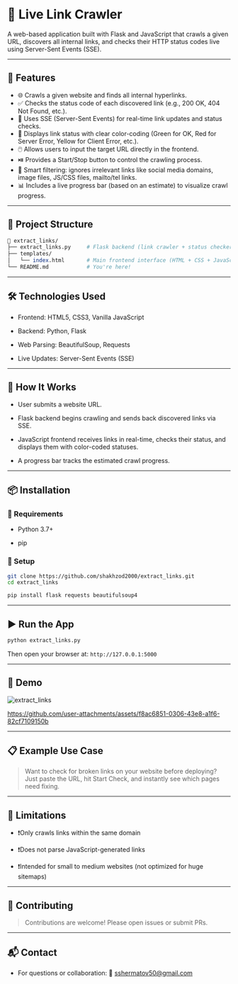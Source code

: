 # 🔗 Live Link Crawler

A web-based application built with Flask and JavaScript that crawls a given URL, discovers all internal links, and checks their HTTP status codes live using Server-Sent Events (SSE).

---

## 🚀 Features

* 🌐 Crawls a given website and finds all internal hyperlinks.
* ✅ Checks the status code of each discovered link (e.g., 200 OK, 404 Not Found, etc.).
* 📡 Uses SSE (Server-Sent Events) for real-time link updates and status checks.
* 🎨 Displays link status with clear color-coding (Green for OK, Red for Server Error, Yellow for Client Error, etc.).
* 🖱️ Allows users to input the target URL directly in the frontend.
* ⏯️ Provides a Start/Stop button to control the crawling process.
* 🧠 Smart filtering: ignores irrelevant links like social media domains, image files, JS/CSS files, mailto/tel links.
* 📊 Includes a live progress bar (based on an estimate) to visualize crawl progress.

---

## 📂 Project Structure

```perl
📁 extract_links/
├── extract_links.py     # Flask backend (link crawler + status checker + SSE stream)
├── templates/
│   └── index.html       # Main frontend interface (HTML + CSS + JavaScript)
└── README.md            # You're here!
```

---

## 🛠️ Technologies Used

* Frontend: HTML5, CSS3, Vanilla JavaScript

* Backend: Python, Flask

* Web Parsing: BeautifulSoup, Requests

* Live Updates: Server-Sent Events (SSE)

---

## 🧪 How It Works

* User submits a website URL.

* Flask backend begins crawling and sends back discovered links via SSE.

* JavaScript frontend receives links in real-time, checks their status, and displays them with color-coded statuses.

* A progress bar tracks the estimated crawl progress.

---

## 📦 Installation
### 🔧 Requirements
* Python 3.7+

* pip


### 🧰 Setup
```bash
git clone https://github.com/shakhzod2000/extract_links.git
cd extract_links
```

```bash
pip install flask requests beautifulsoup4
```

---

## ▶️ Run the App
```bash
python extract_links.py
```
Then open your browser at: `http://127.0.0.1:5000`

---

## 📸 Demo
![extract_links](https://github.com/user-attachments/assets/5f17b936-3fd1-4038-882d-5f197b4eb6ea)

https://github.com/user-attachments/assets/f8ac6851-0306-43e8-a1f6-82cf7109150b

---

## 📋 Example Use Case
> Want to check for broken links on your website before deploying? Just paste the URL, hit Start Check, and instantly see which pages need fixing.

---

## 🚧 Limitations

* ❗Only crawls links within the same domain

* ❗Does not parse JavaScript-generated links

* ❗Intended for small to medium websites (not optimized for huge sitemaps)

---

## 🤝 Contributing
> Contributions are welcome! Please open issues or submit PRs.

---

## 📬 Contact
* For questions or collaboration: 📧 sshermatov50@gmail.com
